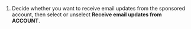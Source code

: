 1. Decide whether you want to receive email updates from the sponsored account, then select or unselect **Receive email updates from ACCOUNT**.
